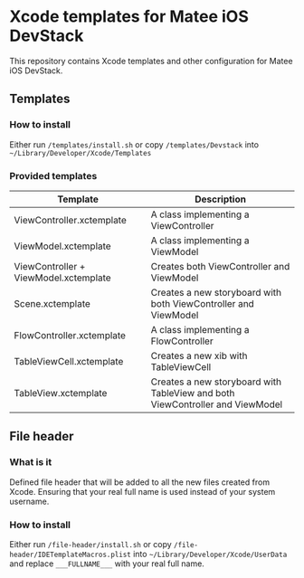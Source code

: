 # Xcode templates for Matee iOS DevStack
This repository contains Xcode templates and other configuration for Matee iOS DevStack.

## Templates

### How to install
Either run `/templates/install.sh` or copy `/templates/Devstack` into `~/Library/Developer/Xcode/Templates`

### Provided templates
| Template                              | Description                                                                   |
|---------------------------------------|-------------------------------------------------------------------------------|
| ViewController.xctemplate             | A class implementing a ViewController                                         |
| ViewModel.xctemplate                  | A class implementing a ViewModel                                              |
| ViewController + ViewModel.xctemplate | Creates both ViewController and ViewModel                                     |
| Scene.xctemplate                      | Creates a new storyboard with both ViewController and ViewModel               |
| FlowController.xctemplate             | A class implementing a FlowController                                         |
| TableViewCell.xctemplate              | Creates a new xib with TableViewCell                                          |
| TableView.xctemplate                  | Creates a new storyboard with TableView and both ViewController and ViewModel |

## File header

### What is it
Defined file header that will be added to all the new files created from Xcode. Ensuring that your real full name is used instead of your system username.

### How to install
Either run `/file-header/install.sh` or copy `/file-header/IDETemplateMacros.plist` into `~/Library/Developer/Xcode/UserData` and replace `___FULLNAME___` with your real full name.

